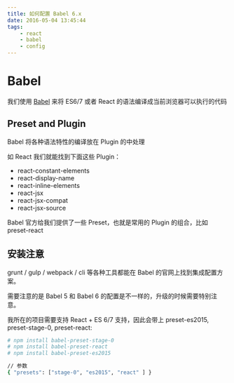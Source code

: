 ```yaml
---
title: 如何配置 Babel 6.x
date: 2016-05-04 13:45:44
tags:
    - react
    - babel
    - config
---
```


# Babel

我们使用 [Babel](https://babeljs.io/) 来将 ES6/7 或者 React 的语法编译成当前浏览器可以执行的代码


## Preset and Plugin

Babel 将各种语法特性的编译放在 Plugin 的中处理

如 React 我们就能找到下面这些 Plugin：
* react-constant-elements
* react-display-name
* react-inline-elements
* react-jsx
* react-jsx-compat
* react-jsx-source

Babel 官方给我们提供了一些 Preset，也就是常用的 Plugin 的组合，比如 preset-react

## 安装注意

grunt / gulp / webpack / cli 等各种工具都能在 Babel 的官网上找到集成配置方案。

需要注意的是 Babel 5 和 Babel 6 的配置是不一样的，升级的时候需要特别注意。

我所在的项目需要支持 React + ES 6/7 支持，因此会带上 preset-es2015, preset-stage-0, preset-react:
```sh
# npm install babel-preset-stage-0
# npm install babel-preset-react
# npm install babel-preset-es2015

// 参数
{ "presets": ["stage-0", "es2015", "react" ] }
```


